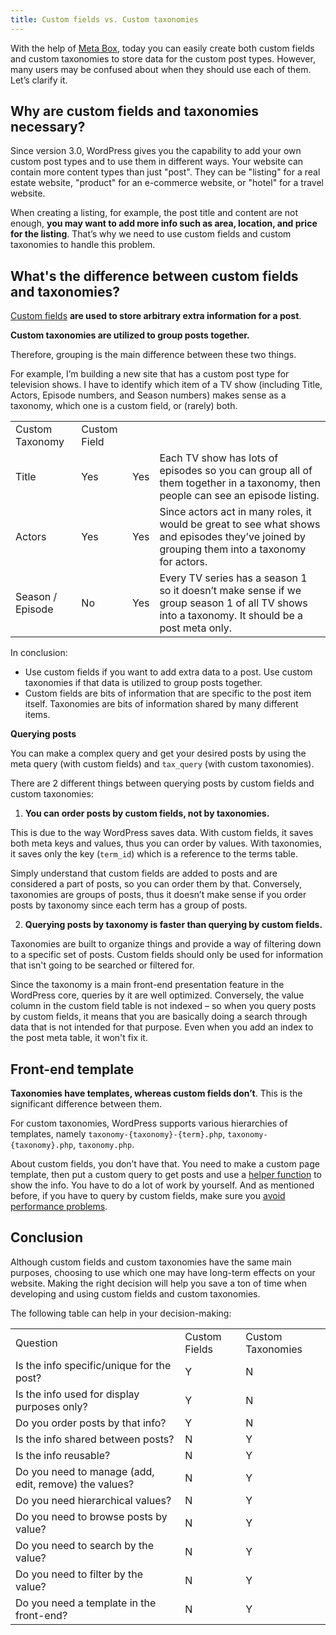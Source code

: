 ```yaml
---
title: Custom fields vs. Custom taxonomies
---
```


With the help of <a href="https://metabox.io/">Meta Box</a>, today you can easily create both custom fields and custom taxonomies to store data for the custom post types. However, many users may be confused about when they should use each of them. Let’s clarify it.

## Why are custom fields and taxonomies necessary?

Since version 3.0, WordPress gives you the capability to add your own custom post types and to use them in different ways. Your website can contain more content types than just "post". They can be "listing" for a real estate website, "product" for an e-commerce website, or "hotel" for a travel website.

When creating a listing, for example, the post title and content are not enough, **you may want to add more info such as area, location, and price for the listing**. That’s why we need to use custom fields and custom taxonomies to handle this problem.

## What's the difference between custom fields and taxonomies?

<a href="https://metabox.io/what-is-custom-fields-in-wordpress/">Custom fields</a> **are used to store arbitrary extra information for a post**.

**Custom taxonomies are utilized to group posts together.**

Therefore, grouping is the main difference between these two things.

For example, I’m building a new site that has a custom post type for television shows. I have to identify which item of a TV show (including Title, Actors, Episode numbers, and Season numbers) makes sense as a taxonomy, which one is a custom field, or (rarely) both.

<table>
<tbody>
<tr>

<td>Custom Taxonomy</td>
<td>Custom Field</td>

</tr>
<tr>
<td>Title</td>
<td>Yes</td>
<td>Yes</td>
<td>Each TV show has lots of episodes so you can group all of them together in a taxonomy, then people can see an episode listing.</td>
</tr>
<tr>
<td>Actors</td>
<td>Yes</td>
<td>Yes</td>
<td>Since actors act in many roles, it would be great to see what shows and episodes they’ve joined by grouping them into a taxonomy for actors.</td>
</tr>
<tr>
<td>Season / Episode</td>
<td>No</td>
<td>Yes</td>
<td>Every TV series has a season 1 so it doesn’t make sense if we group season 1 of all TV shows into a taxonomy. It should be a post meta only.</td>
</tr>
</tbody>
</table>

In conclusion:

* Use custom fields if you want to add extra data to a post. Use custom taxonomies if that data is utilized to group posts together.
* Custom fields are bits of information that are specific to the post item itself. Taxonomies are bits of information shared by many different items.

**Querying posts**

You can make a complex query and get your desired posts by using the meta query (with custom fields) and `tax_query` (with custom taxonomies).

There are 2 different things between querying posts by custom fields and custom taxonomies:

1. **You can order posts by custom fields, not by taxonomies.**

This is due to the way WordPress saves data. With custom fields, it saves both meta keys and values, thus you can order by values. With taxonomies, it saves only the key (`term_id`) which is a reference to the terms table.

Simply understand that custom fields are added to posts and are considered a part of posts, so you can order them by that. Conversely, taxonomies are groups of posts, thus it doesn’t make sense if you order posts by taxonomy since each term has a group of posts.

2. **Querying posts by taxonomy is faster than querying by custom fields.**

Taxonomies are built to organize things and provide a way of filtering down to a specific set of posts. Custom fields should only be used for information that isn't going to be searched or filtered for.

Since the taxonomy is a main front-end presentation feature in the WordPress core, queries by it are well optimized. Conversely, the value column in the custom field table is not indexed – so when you query posts by custom fields, it means that you are basically doing a search through data that is not intended for that purpose. Even when you add an index to the post meta table, it won't fix it.

## Front-end template

**Taxonomies have templates, whereas custom fields don’t**. This is the significant difference between them.

For custom taxonomies, WordPress supports various hierarchies of templates, namely `taxonomy-{taxonomy}-{term}.php`, `taxonomy-{taxonomy}.php`, `taxonomy.php`.

About custom fields, you don’t have that. You need to make a custom page template, then put a custom query to get posts and use a <a href="https://docs.metabox.io/displaying-fields/">helper function</a> to show the info. You have to do a lot of work by yourself. And as mentioned before, if you have to query by custom fields, make sure you <a href="https://vip.wordpress.com/documentation/querying-on-meta_value/">avoid performance problems</a>.

## Conclusion

Although custom fields and custom taxonomies have the same main purposes, choosing to use which one may have long-term effects on your website. Making the right decision will help you save a ton of time when developing and using custom fields and custom taxonomies.

The following table can help in your decision-making:

<table>
<tbody>
<tr>
<td>Question</td>
<td>Custom Fields</td>
<td>Custom Taxonomies</td>
</tr>
<tr>
<td>Is the info specific/unique for the post?</td>
<td>Y</td>
<td>N</td>
</tr>
<tr>
<td>Is the info used for display purposes only?</td>
<td>Y</td>
<td>N</td>
</tr>
<tr>
<td>Do you order posts by that info?</td>
<td>Y</td>
<td>N</td>
</tr>
<tr>
<td>Is the info shared between posts?</td>
<td>N</td>
<td>Y</td>
</tr>
<tr>
<td>Is the info reusable?</td>
<td>N</td>
<td>Y</td>
</tr>
<tr>
<td>Do you need to manage (add, edit, remove) the values?</td>
<td>N</td>
<td>Y</td>
</tr>
<tr>
<td>Do you need hierarchical values?</td>
<td>N</td>
<td>Y</td>
</tr>
<tr>
<td>Do you need to browse posts by value?</td>
<td>N</td>
<td>Y</td>
</tr>
<tr>
<td>Do you need to search by the value?</td>
<td>N</td>
<td>Y</td>
</tr>
<tr>
<td>Do you need to filter by the value?</td>
<td>N</td>
<td>Y</td>
</tr>
<tr>
<td>Do you need a template in the front-end?</td>
<td>N</td>
<td>Y</td>
</tr>
</tbody>
</table>
